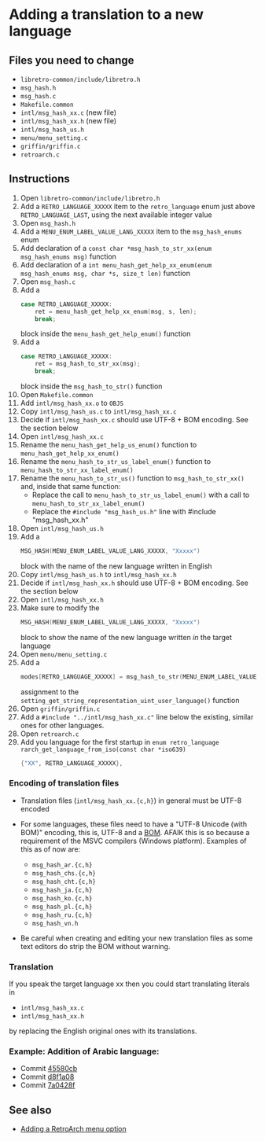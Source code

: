 # Adding a translation to a new language

## Files you need to change

* `libretro-common/include/libretro.h`
* `msg_hash.h`
* `msg_hash.c`
* `Makefile.common`
* `intl/msg_hash_xx.c` (new file)
* `intl/msg_hash_xx.h` (new file)
* `intl/msg_hash_us.h`
* `menu/menu_setting.c`
* `griffin/griffin.c`
* `retroarch.c`

## Instructions

1. Open `libretro-common/include/libretro.h`
2. Add a `RETRO_LANGUAGE_XXXXX` item to the `retro_language` enum just above `RETRO_LANGUAGE_LAST`, using the next available integer value
3. Open `msg_hash.h`
4. Add a `MENU_ENUM_LABEL_VALUE_LANG_XXXXX` item to the `msg_hash_enums` enum
5. Add declaration of a `const char *msg_hash_to_str_xx(enum msg_hash_enums msg)` function
6. Add declaration of a `int menu_hash_get_help_xx_enum(enum msg_hash_enums msg, char *s, size_t len)` function
7. Open `msg_hash.c`
8. Add a
     ```c
     case RETRO_LANGUAGE_XXXXX:
         ret = menu_hash_get_help_xx_enum(msg, s, len);
         break;
     ```
   block inside the `menu_hash_get_help_enum()` function
9. Add a
     ```c
     case RETRO_LANGUAGE_XXXXX:
         ret = msg_hash_to_str_xx(msg);
         break;
     ```
   block inside the `msg_hash_to_str()` function
10. Open `Makefile.common`
11. Add `intl/msg_hash_xx.o` to `OBJS`
12. Copy `intl/msg_hash_us.c` to `intl/msg_hash_xx.c`
13. Decide if `intl/msg_hash_xx.c` should use UTF-8 + BOM encoding. See the section below
14. Open `intl/msg_hash_xx.c`
15. Rename the `menu_hash_get_help_us_enum()` function to `menu_hash_get_help_xx_enum()`
16. Rename the `menu_hash_to_str_us_label_enum()` function to `menu_hash_to_str_xx_label_enum()`
17. Rename the `menu_hash_to_str_us()` function to `msg_hash_to_str_xx()` and, inside that same function:
    * Replace the call to `menu_hash_to_str_us_label_enum()` with a call to `menu_hash_to_str_xx_label_enum()`
    * Replace the `#include "msg_hash_us.h"` line with #include "msg_hash_xx.h"
18. Open `intl/msg_hash_us.h`
19. Add a
     ```c
     MSG_HASH(MENU_ENUM_LABEL_VALUE_LANG_XXXXX, "Xxxxx")
     ```
    block with the name of the new language written in English
20. Copy `intl/msg_hash_us.h` to `intl/msg_hash_xx.h`
21. Decide if `intl/msg_hash_xx.h` should use UTF-8 + BOM encoding. See the section below
22. Open `intl/msg_hash_xx.h`
23. Make sure to modify the
     ```c
     MSG_HASH(MENU_ENUM_LABEL_VALUE_LANG_XXXXX, "Xxxxx")
     ```
    block to show the name of the new language written *in* the target language
24. Open `menu/menu_setting.c`
25. Add a
     ```c
     modes[RETRO_LANGUAGE_XXXXX] = msg_hash_to_str(MENU_ENUM_LABEL_VALUE_LANG_XXXXX);
     ```
    assignment to the `setting_get_string_representation_uint_user_language()` function
26. Open `griffin/griffin.c`
27. Add a `#include "../intl/msg_hash_xx.c"` line below the existing, similar
    ones for other languages.
28. Open `retroarch.c`
29. Add you language for the first startup in `enum retro_language rarch_get_language_from_iso(const char *iso639)`
     ```c
     {"XX", RETRO_LANGUAGE_XXXXX},
     ```

### Encoding of translation files

* Translation files (`intl/msg_hash_xx.{c,h}`) in general must be UTF-8 encoded
* For some languages, these files need to have a "UTF-8 Unicode (with BOM)"
  encoding, this is, UTF-8 and a
  [BOM](https://en.wikipedia.org/wiki/Byte_order_mark). AFAIK this is so
  because a requirement of the MSVC compilers (Windows platform). Examples of
  this as of now are:

    * `msg_hash_ar.{c,h}`
    * `msg_hash_chs.{c,h}`
    * `msg_hash_cht.{c,h}`
    * `msg_hash_ja.{c,h}`
    * `msg_hash_ko.{c,h}`
    * `msg_hash_pl.{c,h}`
    * `msg_hash_ru.{c,h}`
    * `msg_hash_vn.h`

* Be careful when creating and editing your new translation files as some text
  editors do strip the BOM without warning.

### Translation

If you speak the target language xx then you could start translating literals in

* `intl/msg_hash_xx.c`
* `intl/msg_hash_xx.h`

by replacing the English original ones with its translations.

### Example: Addition of Arabic language:

* Commit [45580cb](https://github.com/libretro/RetroArch/commit/45580cb9a8f0fcd0a87f00eadf26d87f05289485)
* Commit [d8f1a08](https://github.com/libretro/RetroArch/commit/d8f1a08a4758851d5530d311303146257cbf8216)
* Commit [7a0428f](https://github.com/libretro/RetroArch/commit/7a0428fc769fd0eca663207134bec311aa3e30f3)

## See also

* [Adding a RetroArch menu option](new-menu-options.md)
